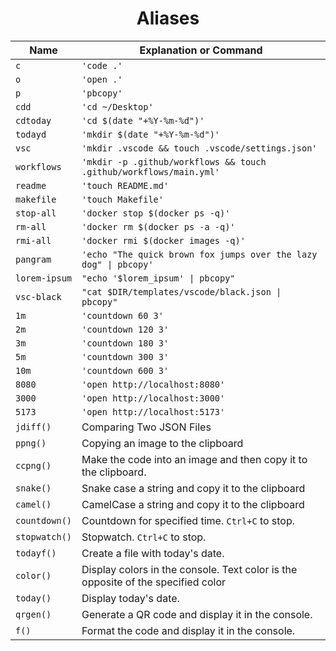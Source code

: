 <h1 align="center">Aliases</h1>

| Name          | Explanation or Command                                                           |
| ------------- | -------------------------------------------------------------------------------- |
| `c`           | `'code .'`                                                                       |
| `o`           | `'open .'`                                                                       |
| `p`           | `'pbcopy'`                                                                       |
| `cdd`         | `'cd ~/Desktop'`                                                                 |
| `cdtoday`     | `'cd $(date "+%Y-%m-%d")'`                                                       |
| `todayd`      | `'mkdir $(date "+%Y-%m-%d")'`                                                    |
| `vsc`         | `'mkdir .vscode && touch .vscode/settings.json'`                                 |
| `workflows`   | `'mkdir -p .github/workflows && touch .github/workflows/main.yml'`               |
| `readme`      | `'touch README.md'`                                                              |
| `makefile`    | `'touch Makefile'`                                                               |
| `stop-all`    | `'docker stop $(docker ps -q)'`                                                  |
| `rm-all`      | `'docker rm $(docker ps -a -q)'`                                                 |
| `rmi-all`     | `'docker rmi $(docker images -q)'`                                               |
| `pangram`     | `'echo "The quick brown fox jumps over the lazy dog" \| pbcopy'`                 |
| `lorem-ipsum` | `"echo '$lorem_ipsum' \| pbcopy"`                                                |
| `vsc-black`   | `"cat $DIR/templates/vscode/black.json \| pbcopy"`                               |
| `1m`          | `'countdown 60 3'`                                                               |
| `2m`          | `'countdown 120 3'`                                                              |
| `3m`          | `'countdown 180 3'`                                                              |
| `5m`          | `'countdown 300 3'`                                                              |
| `10m`         | `'countdown 600 3'`                                                              |
| `8080`        | `'open http://localhost:8080'`                                                   |
| `3000`        | `'open http://localhost:3000'`                                                   |
| `5173`        | `'open http://localhost:5173'`                                                   |
| `jdiff()`     | Comparing Two JSON Files                                                         |
| `ppng()`      | Copying an image to the clipboard                                                |
| `ccpng()`     | Make the code into an image and then copy it to the clipboard.                   |
| `snake()`     | Snake case a string and copy it to the clipboard                                 |
| `camel()`     | CamelCase a string and copy it to the clipboard                                  |
| `countdown()` | Countdown for specified time. `Ctrl+C` to stop.                                  |
| `stopwatch()` | Stopwatch. `Ctrl+C` to stop.                                                     |
| `todayf()`    | Create a file with today's date.                                                 |
| `color()`     | Display colors in the console. Text color is the opposite of the specified color |
| `today()`     | Display today's date.                                                            |
| `qrgen()`     | Generate a QR code and display it in the console.                                |
| `f()`         | Format the code and display it in the console.                                   |
